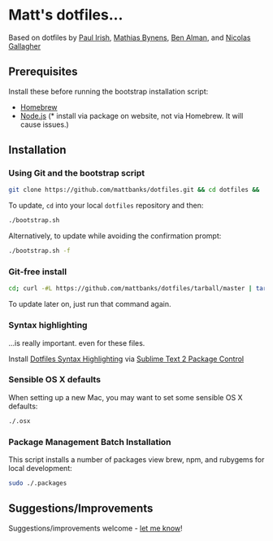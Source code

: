 # Matt's dotfiles...

Based on dotfiles by [Paul Irish](https://github.com/paulirish/dotfiles), [Mathias Bynens](https://github.com/mathiasbynens/dotfiles), [Ben Alman](https://github.com/cowboy/dotfiles), and [Nicolas Gallagher](https://github.com/necolas/dotfiles)

## Prerequisites

Install these before running the bootstrap installation script:

- [Homebrew](http://mxcl.github.com/homebrew/)
- [Node.js](http://nodejs.org/) (* install via package on website, not via Homebrew. It will cause issues.)

## Installation

### Using Git and the bootstrap script

```bash
git clone https://github.com/mattbanks/dotfiles.git && cd dotfiles && ./bootstrap.sh
```

To update, `cd` into your local `dotfiles` repository and then:

```bash
./bootstrap.sh
```

Alternatively, to update while avoiding the confirmation prompt:

```bash
./bootstrap.sh -f
```

### Git-free install

```bash
cd; curl -#L https://github.com/mattbanks/dotfiles/tarball/master | tar -xzv --strip-components 1 --exclude={README.md,bootstrap.sh}
```

To update later on, just run that command again.

### Syntax highlighting

…is really important. even for these files.

Install [Dotfiles Syntax Highlighting](https://github.com/mattbanks/dotfiles-syntax-highlighting-st2) via [Sublime Text 2 Package Control](http://wbond.net/sublime_packages/package_control)

### Sensible OS X defaults

When setting up a new Mac, you may want to set some sensible OS X defaults:

```bash
./.osx
```

### Package Management Batch Installation

This script installs a number of packages view brew, npm, and rubygems for local development:

```bash
sudo ./.packages
```

## Suggestions/Improvements

Suggestions/improvements welcome - [let me know](https://github.com/mattbanks/dotfiles/issues)!